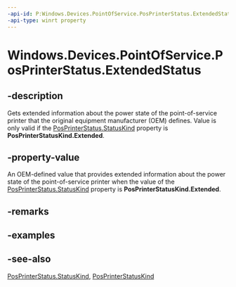 ```yaml
---
-api-id: P:Windows.Devices.PointOfService.PosPrinterStatus.ExtendedStatus
-api-type: winrt property
---
```


<!-- Property syntax
public uint ExtendedStatus { get; }
-->

# Windows.Devices.PointOfService.PosPrinterStatus.ExtendedStatus

## -description
Gets extended information about the power state of the point-of-service printer that the original equipment manufacturer (OEM) defines. Value is only valid if the [PosPrinterStatus.StatusKind](posprinterstatus_statuskind.md) property is **PosPrinterStatusKind.Extended**.

## -property-value
An OEM-defined value that provides extended information about the power state of the point-of-service printer when the value of the [PosPrinterStatus.StatusKind](posprinterstatus_statuskind.md) property is **PosPrinterStatusKind.Extended**.

## -remarks

## -examples

## -see-also
[PosPrinterStatus.StatusKind](posprinterstatus_statuskind.md), [PosPrinterStatusKind](posprinterstatuskind.md)
